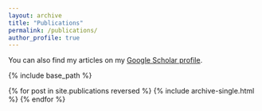 ```yaml
---
layout: archive
title: "Publications"
permalink: /publications/
author_profile: true
---
```


You can also find my articles on my [Google Scholar profile](https://scholar.google.com/citations?user=MmJ5U88AAAAJ).

{% include base_path %}

{% for post in site.publications reversed %}
  {% include archive-single.html %}
{% endfor %}
